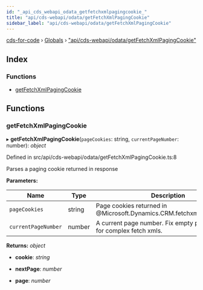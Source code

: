 ```yaml
---
id: "_api_cds_webapi_odata_getfetchxmlpagingcookie_"
title: "api/cds-webapi/odata/getFetchXmlPagingCookie"
sidebar_label: "api/cds-webapi/odata/getFetchXmlPagingCookie"
---
```


[cds-for-code](../index.md) › [Globals](../globals.md) › ["api/cds-webapi/odata/getFetchXmlPagingCookie"](_api_cds_webapi_odata_getfetchxmlpagingcookie_.md)

## Index

### Functions

* [getFetchXmlPagingCookie](_api_cds_webapi_odata_getfetchxmlpagingcookie_.md#getfetchxmlpagingcookie)

## Functions

###  getFetchXmlPagingCookie

▸ **getFetchXmlPagingCookie**(`pageCookies`: string, `currentPageNumber`: number): *object*

Defined in src/api/cds-webapi/odata/getFetchXmlPagingCookie.ts:8

Parses a paging cookie returned in response

**Parameters:**

Name | Type | Description |
------ | ------ | ------ |
`pageCookies` | string | Page cookies returned in @Microsoft.Dynamics.CRM.fetchxmlpagingcookie. |
`currentPageNumber` | number | A current page number. Fix empty paging-cookie for complex fetch xmls. |

**Returns:** *object*

* **cookie**: *string*

* **nextPage**: *number*

* **page**: *number*
